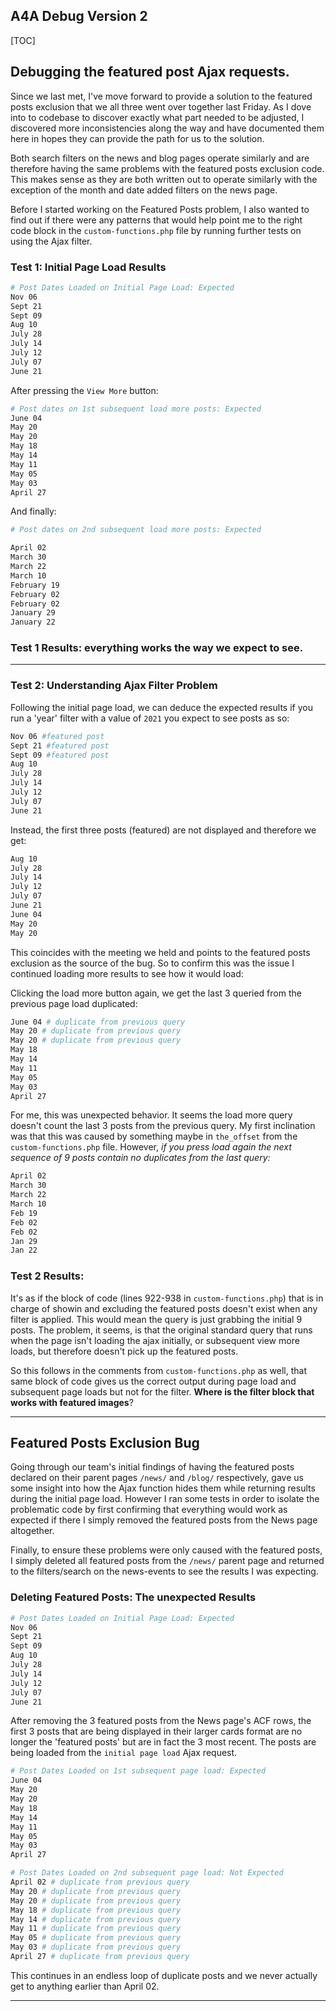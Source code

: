 ## A4A Debug Version 2

[TOC]



## Debugging the featured post Ajax requests.

Since we last met, I've move forward to provide a solution to the featured posts exclusion that we all three went over together last Friday. As I dove into to codebase to discover exactly what part needed to be adjusted, I discovered more inconsistencies along the way and have documented them here in hopes they can provide the path for us to the solution.  

Both search filters on the news and blog pages operate similarly and are therefore having the same problems with the featured posts exclusion code. This makes sense as they are both written out to operate similarly with the exception of the month and date added filters on the news page.

Before I started working on the Featured Posts problem, I also wanted to find out if there were any patterns that would help point me to the right code block in the `custom-functions.php` file by running further tests on using the Ajax filter.

### Test 1: Initial Page Load Results

```bash
# Post Dates Loaded on Initial Page Load: Expected
Nov 06
Sept 21
Sept 09
Aug 10 
July 28
July 14
July 12 
July 07
June 21
```

After pressing the `View More` button:

```bash
# Post dates on 1st subsequent load more posts: Expected
June 04
May 20
May 20
May 18
May 14
May 11
May 05
May 03
April 27
```

And finally:

```bash
# Post dates on 2nd subsequent load more posts: Expected

April 02
March 30
March 22
March 10
February 19
February 02
February 02
January 29
January 22
```
### Test 1 Results: everything works the way we expect to see.

***

### Test 2: Understanding Ajax Filter Problem

Following the initial page load, we can deduce the expected results if you run a 'year' filter with a value of `2021` you expect to see posts as so:

```bash
Nov 06 #featured post
Sept 21 #featured post
Sept 09 #featured post
Aug 10 
July 28
July 14
July 12 
July 07
June 21
```

Instead, the first three posts (featured) are not displayed and therefore we get:

```bash
Aug 10
July 28
July 14
July 12 
July 07
June 21
June 04
May 20
May 20
```
This coincides with the meeting we held and points to the featured posts exclusion as the source of the bug. So to confirm this was the issue I continued loading more results to see how it would load:

Clicking the load more button again, we get the last 3 queried from the previous page load duplicated:

```bash
June 04 # duplicate from previous query
May 20 # duplicate from previous query
May 20 # duplicate from previous query
May 18 
May 14
May 11
May 05
May 03
April 27
```
For me, this was unexpected behavior. It seems the load more query doesn't count the last 3 posts from the previous query. My first inclination was that this was caused by something maybe in `the_offset` from the `custom-functions.php` file. However, *if you press load again the next sequence of 9 posts contain no duplicates from the last query:*

```bash
April 02
March 30
March 22
March 10
Feb 19
Feb 02
Feb 02
Jan 29
Jan 22
```
### Test 2 Results: 
It's as if the block of code (lines 922-938 in `custom-functions.php`) that is in charge of showin and excluding the featured posts doesn't exist when any filter is applied. This would mean the query is just grabbing the initial 9 posts. The problem, it seems, is that the original standard query that runs when the page isn't loading the ajax initially, or subsequent view more loads, but therefore doesn't pick up the featured posts.

So this follows in the comments from `custom-functions.php` as well, that same block of code gives us the correct output during page load and subsequent page loads but not for the filter. **Where is the filter block that works with featured images**?

***

## Featured Posts Exclusion Bug
Going through our team's initial findings of having the featured posts declared on their parent pages `/news/` and `/blog/` respectively, gave us some insight into how the Ajax function hides them while returning results during the initial page load. However I ran some tests in order to isolate the problematic code by first confirming that everything would work as expected if there I simply removed the featured posts from the News page altogether. 

Finally, to ensure these problems were only caused with the featured posts, I simply deleted all featured posts from the `/news/` parent page and returned to the filters/search on the news-events to see the results I was expecting.

### Deleting Featured Posts: The unexpected Results

```bash
# Post Dates Loaded on Initial Page Load: Expected
Nov 06
Sept 21
Sept 09
Aug 10 
July 28
July 14
July 12 
July 07
June 21
```

After removing the 3 featured posts from the News page's ACF rows, the first 3 posts that are being displayed in their larger cards format are no longer the 'featured posts' but are in fact the 3 most recent. The posts are being loaded from the `initial page load` Ajax request.

```bash
# Post Dates Loaded on 1st subsequent page load: Expected
June 04
May 20 
May 20 
May 18 
May 14
May 11
May 05
May 03
April 27
```

```bash
# Post Dates Loaded on 2nd subsequent page load: Not Expected
April 02 # duplicate from previous query
May 20 # duplicate from previous query
May 20 # duplicate from previous query
May 18 # duplicate from previous query
May 14 # duplicate from previous query
May 11 # duplicate from previous query
May 05 # duplicate from previous query
May 03 # duplicate from previous query
April 27 # duplicate from previous query
```

This continues in an endless loop of duplicate posts and we never actually get to anything earlier than April 02. 

***

